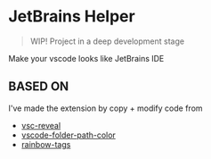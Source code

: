 # JetBrains Helper

> WIP! Project in a deep development stage

Make your vscode looks like JetBrains IDE

## BASED ON

I've made the extension by copy + modify code from

- [vsc-reveal](https://github.com/holazz/vscode-reveal)
- [vscode-folder-path-color](https://github.com/jacob-j/vscode-folder-path-color/blob/main/src/extension.ts)
- [rainbow-tags](https://gitlab.com/voldemortensen/rainbow-tags)
